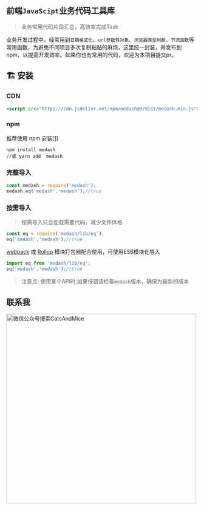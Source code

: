 ## 前端`JavaScipt`业务代码工具库

> 业务常用代码片段汇总，高效率完成Task

业务开发过程中，经常用到`日期格式化`、`url参数转对象`、`浏览器类型判断`、`节流函数`等常用函数，为避免不同项目多次复制粘贴的麻烦，这里统一封装，并发布到npm，以提高开发效率。如果你也有常用的代码，欢迎为本项目提交pr。

## :building_construction:  安装

### CDN
```html
<script src="https://cdn.jsdelivr.net/npm/medash@3/dist/medash.min.js"></script>
```

### npm

推荐使用 npm 安装[[1\]](https://v3.cn.vuejs.org/guide/installation.html#footnote-1) 

```shell
npm install medash
//或 yarn add  medash
```

### 完整导入

```js
const medash = require('medash');
medash.eq('medash','medash');//true
```

### 按需导入

> 按需导入只会加载需要代码，减少文件体格

```js
const eq = require('medash/lib/eq');
eq('medash','medash');//true
```
 [webpack](https://webpack.js.org/) 或 [Rollup](https://rollupjs.org/) 模块打包器配合使用，可使用ES6模块化导入
```js
import eq from 'medash/lib/eq';
eq('medash','medash');//true
```
> 注意点: 使用某个API时,如果报错请检查`medash`版本，确保为最新的版本


## 联系我

<img alt="微信公众号搜索CatsAndMice" src = 'https://i.bmp.ovh/imgs/2021/10/cd69e46c3bdc6ee3.png' width="500"/>